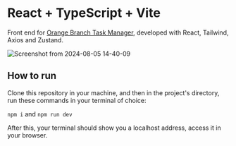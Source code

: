 # React + TypeScript + Vite

Front end for [Orange Branch Task Manager](https://github.com/Giovani-O/OrangeBranchTaskManager), developed with React, Tailwind, Axios and Zustand.

![Screenshot from 2024-08-05 14-40-09](https://github.com/user-attachments/assets/fcb2cc95-9fee-41b0-80b6-33d145582344)

## How to run
Clone this repository in your machine, and then in the project's directory, run these commands in your terminal of choice:

`npm i` and `npm run dev`

After this, your terminal should show you a localhost address, access it in your browser.



